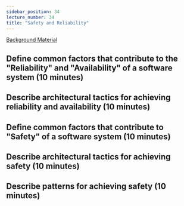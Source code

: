 ```yaml
---
sidebar_position: 34
lecture_number: 34
title: "Safety and Reliability"
---
```


[Background Material](https://learning.oreilly.com/library/view/software-architecture-in/9780136885979/ch10.xhtml#ch10)

## Define common factors that contribute to the "Reliability" and "Availability" of a software system (10 minutes)

## Describe architectural tactics for achieving reliability and availability (10 minutes)

## Define common factors that contribute to "Safety" of a software system (10 minutes)

## Describe architectural tactics for achieving safety (10 minutes)

## Describe patterns for achieving safety (10 minutes)

